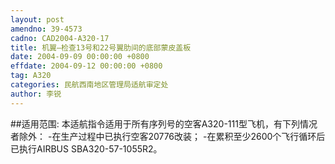 ```yaml
---
layout: post
amendno: 39-4573
cadno: CAD2004-A320-17
title: 机翼—检查13号和22号翼肋间的底部蒙皮盖板
date: 2004-09-09 00:00:00 +0800
effdate: 2004-09-12 00:00:00 +0800
tag: A320
categories: 民航西南地区管理局适航审定处
author: 李锐
---
```


##适用范围:
本适航指令适用于所有序列号的空客A320-111型飞机，有下列情况者除外： -在生产过程中已执行空客20776改装； -在累积至少2600个飞行循环后已执行AIRBUS SBA320-57-1055R2。

